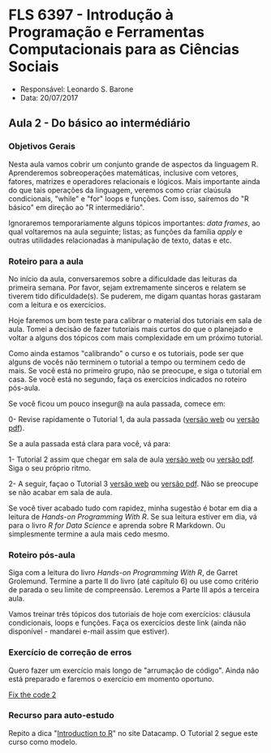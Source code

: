 #  FLS 6397 - Introdução à Programação e Ferramentas Computacionais para as Ciências Sociais

- Responsável: Leonardo S. Barone
- Data: 20/07/2017

## Aula 2 - Do básico ao intermédiário

### Objetivos Gerais

Nesta aula vamos cobrir um conjunto grande de aspectos da linguagem R. Aprenderemos sobreoperações matemáticas, inclusive com vetores,  fatores, matrizes e operadores relacionais e lógicos. Mais importante ainda do que tais operações da linguagem, veremos como criar claúsula condicionais, "while" e "for" loops e funções. Com isso, saíremos do "R básico" em direção ao "R intermediário".

Ignoraremos temporariamente alguns tópicos importantes: _data frames_, ao qual voltaremos na aula seguinte; listas; as funções da família _apply_ e outras utilidades relacionadas à manipulação de texto, datas e etc.

### Roteiro para a aula

No início da aula, conversaremos sobre a dificuldade das leituras da primeira semana. Por favor, sejam extremamente sinceros e relatem se tiverem tido dificuldade(s). Se puderem, me digam quantas horas gastaram com a leitura e os exercícios.

Hoje faremos um bom teste para calibrar o material dos tutoriais em sala de aula. Tomei a decisão de fazer tutoriais mais curtos do que o planejado e voltar a alguns dos tópicos com mais complexidade em um próximo tutorial.

Como ainda estamos "calibrando" o curso e os tutoriais, pode ser que alguns de vocês não terminem o tutorial a tempo ou terminem cedo de mais. Se você está no primeiro grupo, não se preocupe, e siga o tutorial em casa. Se você está no segundo, faça os exercícios indicados no roteiro pós-aula.

Se você ficou um pouco insegur@ na aula passada, comece em:

0- Revise rapidamente o Tutorial 1, da aula passada ([versão web](https://github.com/leobarone/FLS6397/blob/master/tutorials/tutorial1.Rmd) ou [versão pdf](https://github.com/leobarone/FLS6397/blob/master/tutorials/tutorial1.pdf)).

Se a aula passada está clara para você, vá para:

1- Tutorial 2 assim que chegar em sala de aula [versão web](https://github.com/leobarone/FLS6397/blob/master/tutorials/tutorial2.Rmd) ou [versão pdf](https://github.com/leobarone/FLS6397/blob/master/tutorials/tutorial2.pdf). Siga o seu próprio ritmo.

2- A seguir, façao o Tutorial 3 [versão web](https://github.com/leobarone/FLS6397/blob/master/tutorials/tutorial3.Rmd) ou [versão pdf](https://github.com/leobarone/FLS6397/blob/master/tutorials/tutorial3.pdf). Não se preocupe se não acabar em sala de aula.

Se você tiver acabado tudo com rapidez, minha sugestão é botar em dia a leitura de _Hands-on Programming With R_. Se sua leitura estiver em dia, vá para o livro _R for Data Science_ e aprenda sobre R Markdown. Ou simplesmente termine a aula mais cedo mesmo.

### Roteiro pós-aula

Siga com a leitura do livro _Hands-on Programming With R_, de Garret Grolemund. Termine a parte II do livro (até capítulo 6) ou use como critério de parada o seu limite de compreensão. Leremos a Parte III após a terceira aula.

Vamos treinar três tópicos dos tutoriais de hoje com exercícios: cláusula condicionais, loops e funções. Faça os exercícios deste link (ainda não disponível - mandarei e-mail assim que estiver).

### Exercício de correção de erros

Quero fazer um exercício mais longo de "arrumação de código". Ainda não está preparado e faremos o exercício em momento oportuno.

[Fix the code 2](https://github.com/leobarone/FLS6397/blob/master/activities/fixthecode1.md)

### Recurso para auto-estudo

Repito a dica "[Introduction to R](https://www.datacamp.com/courses/free-introduction-to-r)" no site Datacamp. O Tutorial 2 segue este curso como modelo.